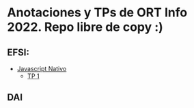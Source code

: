 # Anotaciones y TPs de ORT Info 2022. Repo libre de copy :)

## **EFSI**:
- [Javascript Nativo](https://github.com/nicofishman/ort-2022/tree/master/EFSI/JavaScript%20Nativo) 
    - [TP 1](https://efsi-tp1.netlify.app/)

## **DAI**
